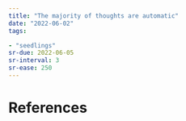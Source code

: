 ```yaml
---
title: "The majority of thoughts are automatic"
date: "2022-06-02"
tags:

- "seedlings"
sr-due: 2022-06-05
sr-interval: 3
sr-ease: 250
---
```


# References

